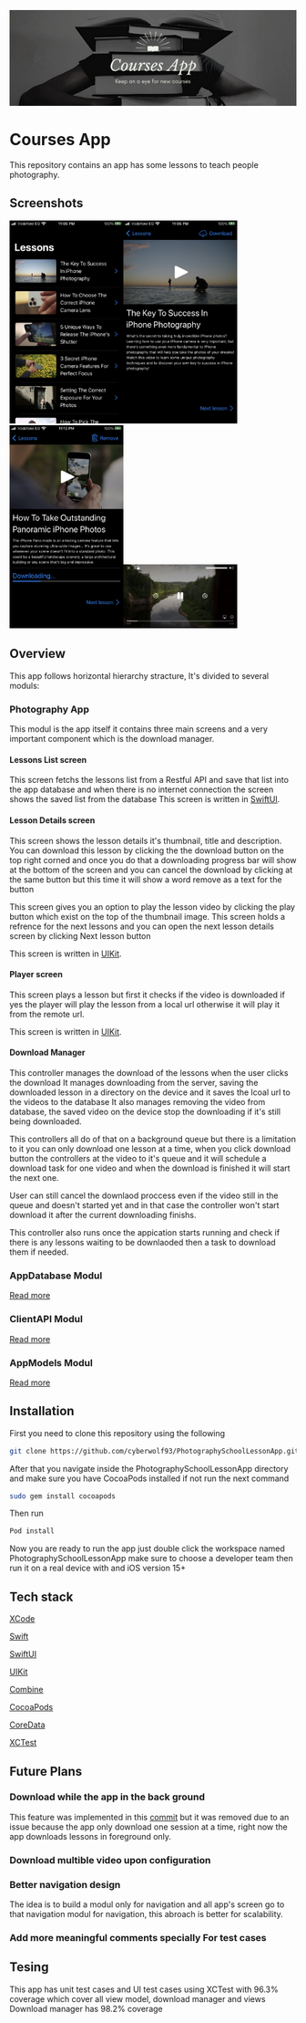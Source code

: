 ![ald text](ReadmeAssets/banner.png)

# Courses App

This repository contains an app has some lessons to teach people  photography.

## Screenshots
<img src="ReadmeAssets/screenshots/list_screen.PNG" width="200"><img src="ReadmeAssets/screenshots/details.PNG" width="200">
<img src="ReadmeAssets/screenshots/details_download.PNG" width="200"><img src="ReadmeAssets/screenshots/player.PNG" width="200">


## Overview

This app follows horizontal hierarchy stracture, It's divided to several moduls:

###  Photography App

This modul is the app itself it contains three main screens and a very important component which is the download manager. 

#### Lessons List screen

This screen fetchs the lessons list from a Restful API and save that list into the app database and when there is no internet connection the screen shows the saved list from the database
This screen is written in [SwiftUI](https://developer.apple.com/documentation/swiftui/).

#### Lesson Details screen

This screen shows the lesson details it's thumbnail, title and  description.
You can download this lesson by clicking the the download button on the top right corned and once you do that a downloading progress bar will show at the bottom of the screen and you can cancel the download by clicking at the same button but this time it will show a word remove as a text for the button  

This screen gives you an option to play the lesson video by clicking the play button which exist on the top of the thumbnail image.
This screen holds a refrence for the next lessons and you can open the next lesson details screen by clicking Next lesson button

This screen is written in [UIKit](https://developer.apple.com/documentation/uikit).


#### Player screen

This screen plays a lesson but first it checks if the video is downloaded if yes the player will play the lesson from a local url otherwise it will play it from the remote url.

This screen is written in [UIKit](https://developer.apple.com/documentation/uikit).

#### Download Manager

This controller manages the download of the lessons when the user clicks the download
It manages downloading from the server, saving the downloaded lesson in a directory on the device and it saves the lcoal url to the videos to the database
It also manages removing the video from database, the saved video on the device stop the downloading if it's still being downloaded.

This controllers all do of that on a background queue but there is a limitation to it you can only download  one lesson at a time, when you click download button the controllers at the video to it's queue and it will schedule a download task for one video and when the download is finished it will start the next one.

User can still cancel the downlaod proccess even if the video still in the queue and doesn't started yet and in that case the controller won't start download it after the current downloading finishs.

This controller also runs once the appication starts running and check if there is any lessons waiting to be downlaoded then a task to download them if needed.


### AppDatabase Modul

[Read more](https://github.com/cyberwolf93/PhotographySchoolLessonApp/tree/main/PhotographySchoolLessonApp/AppDataBase)

### ClientAPI Modul

[Read more](https://github.com/cyberwolf93/PhotographySchoolLessonApp/tree/main/PhotographySchoolLessonApp/ClientAPI)

### AppModels Modul

[Read more](https://github.com/cyberwolf93/PhotographySchoolLessonApp/tree/main/PhotographySchoolLessonApp/AppModels)

## Installation

First you need to clone this repository using the following
```bash
git clone https://github.com/cyberwolf93/PhotographySchoolLessonApp.git
```

After that you navigate inside the PhotographySchoolLessonApp directory and make sure you have CocoaPods installed if not run the next command
 ```bash
sudo gem install cocoapods
```

Then run 
 ```bash
 Pod install
```

Now you are ready to run the app just double click the workspace named PhotographySchoolLessonApp
make sure to choose a developer team then run it on a real device with and iOS version 15+

## Tech stack

[XCode](https://developer.apple.com/documentation/xcode)

[Swift](https://docs.swift.org/swift-book/LanguageGuide/TheBasics.html)

[SwiftUI](https://developer.apple.com/documentation/swiftui/)

[UIKit](https://developer.apple.com/documentation/uikit)

[Combine](https://developer.apple.com/documentation/combine)

[CocoaPods](https://cocoapods.org/)

[CoreData](https://developer.apple.com/documentation/coredata)

[XCTest](https://developer.apple.com/documentation/xctest)


## Future Plans

### Download while the app in the back ground

This feature was implemented in this [commit](https://github.com/cyberwolf93/PhotographySchoolLessonApp/commit/78cf94f466b7d6c421078c0f4e09f84a2ae22dfe) but it was removed due to an issue because the app only download one session at a time, right now the app downloads lessons in foreground only.

### Download multible video upon configuration

### Better navigation design
The idea is to build a modul only for navigation and all app's screen go to that navigation modul for navigation, this abroach is better for scalability.

### Add more meaningful comments specially For test cases

## Tesing

This app has unit test cases and UI test cases using XCTest with 96.3% coverage which cover all view model, download manager and views
Download manager has 98.2% coverage
 


